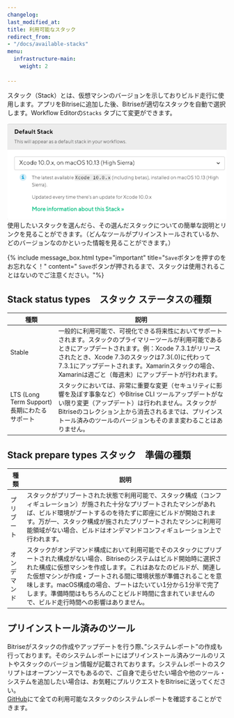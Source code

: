 ```yaml
---
changelog: 
last_modified_at: 
title: 利用可能なスタック
redirect_from:
- "/docs/available-stacks"
menu:
  infrastructure-main:
    weight: 2

---
```

スタック（Stack）とは、仮想マシンのバージョンを示しておりビルド走行に使用します。アプリをBitriseに追加した後、Bitriseが適切なスタックを自動で選択します。Workflow Editorの`Stacks` タブにて変更ができます。

![{{ page.title }}](/img/stack-selector.png)  
使用したいスタックを選んだら、その選んだスタックについての簡単な説明とリンクを見ることができます。（どんなツールがプリインストールされているか、どのバージョンなのかといった情報を見ることができます。）

{% include message_box.html type="important" title="`Save`ボタンを押すのをお忘れなく！" content=" `Save`ボタンが押されるまで、スタックは使用されることはないのでご注意ください。"%}

## Stack status types　スタック ステータスの種類

| 種類 | 説明 |
| --- | --- |
| Stable | 一般的に利用可能で、可視化できる将来性においてサポートされます。スタックのプライマリーツールが利用可能であるときにアップデートされます。例：Xcode 7.3.1がリリースされたとき、Xcode 7.3のスタックは7.3(.0)に代わって7.3.1にアップデートされます。Xamarinスタックの場合、Xamarinは週ごと（毎週末）にアップデートが行われます。 |
| LTS (Long Term Support) 長期にわたるサポート | スタックにおいては、非常に重要な変更（セキュリティに影響を及ぼす事象など）やBitrise CLI ツールアップデートがない限り変更（アップデート）は行われません。スタックがBitriseのコレクション上から消去されるまでは、プリインストール済みのツールのバージョンもそのまま変わることはありません。 |

## Stack prepare types スタック　準備の種類

| 種類 | 説明 |
| --- | --- |
| プリブート | スタックがプリブートされた状態で利用可能で、スタック構成（コンフィギュレーション）が施された十分なプリブートされたマシンがあれば、ビルド環境がブートするのを待たずに即座にビルドが開始されます。万が一、スタック構成が施されたプリブートされたマシンに利用可能領域がない場合、ビルドはオンデマンドコンフィギュレーション上で行われます。 |
| オンデマンド | スタックがオンデマンド構成において利用可能でそのスタックにプリブートされた構成がない場合、Bitriseのシステムはビルド開始時に選択された構成に仮想マシンを作成します。これはあなたのビルドが、関連した仮想マシンが作成・ブートされる間に環境状態が準備されることを意味します。macOS構成の場合、ブートはたいてい1分から1分半で完了します。準備時間はもちろんのことビルド時間に含まれていませんので、ビルド走行時間への影響はありません。 |

## プリインストール済みのツール

Bitriseがスタックの作成やアップデートを行う際、”システムレポート”の作成も行っております。そのシステムレポートにはプリインストール済みツールのリストやスタックのバージョン情報が記載されております。システムレポートのスクリプトはオープンソースでもあるので、ご自身で走らせたい場合や他のツール・システムを追加したい場合は、お気軽にプルリクエストをBitriseに送ってください。  
[GitHub](https://github.com/bitrise-io/bitrise.io/tree/master/system_reports)にて全ての利用可能なスタックのシステムレポートを確認することができます。
